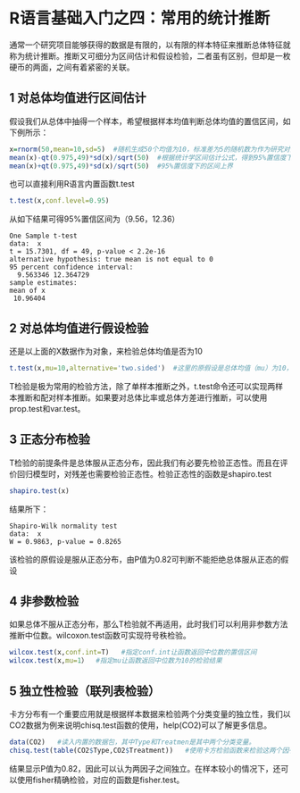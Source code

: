 # R语言基础入门之四：常用的统计推断
通常一个研究项目能够获得的数据是有限的，以有限的样本特征来推断总体特征就称为统计推断。推断又可细分为区间估计和假设检验，二者虽有区别，但却是一枚硬币的两面，之间有着紧密的关联。

## 1 对总体均值进行区间估计
假设我们从总体中抽得一个样本，希望根据样本均值判断总体均值的置信区间，如下例所示：

```r
x=rnorm(50,mean=10,sd=5)  #随机生成50个均值为10，标准差为5的随机数为作为研究对象
mean(x)-qt(0.975,49)*sd(x)/sqrt(50)  #根据统计学区间估计公式，得到95%置信度下的区间下界
mean(x)+qt(0.975,49)*sd(x)/sqrt(50)  #95%置信度下的区间上界
```

也可以直接利用R语言内置函数t.test

```r
t.test(x,conf.level=0.95)
```

从如下结果可得95%置信区间为（9.56，12.36）

    One Sample t-test
    data:  x
    t = 15.7301, df = 49, p-value < 2.2e-16
    alternative hypothesis: true mean is not equal to 0
    95 percent confidence interval:
      9.563346 12.364729
    sample estimates:
    mean of x
     10.96404 

## 2 对总体均值进行假设检验
还是以上面的X数据作为对象，来检验总体均值是否为10

```r
t.test(x,mu=10,alternative='two.sided')  #这里的原假设是总体均值（mu）为10，使用双侧检验，得到P值为0.17，可见P值不够小，不能够拒绝原假设。
```

T检验是极为常用的检验方法，除了单样本推断之外，t.test命令还可以实现两样本推断和配对样本推断。如果要对总体比率或总体方差进行推断，可以使用prop.test和var.test。

## 3 正态分布检验
T检验的前提条件是总体服从正态分布，因此我们有必要先检验正态性。而且在评价回归模型时，对残差也需要检验正态性。检验正态性的函数是shapiro.test

```r
shapiro.test(x)
```

结果所下：

    Shapiro-Wilk normality test
    data:  x
    W = 0.9863, p-value = 0.8265

该检验的原假设是服从正态分布，由P值为0.82可判断不能拒绝总体服从正态的假设

## 4 非参数检验
如果总体不服从正态分布，那么T检验就不再适用，此时我们可以利用非参数方法推断中位数。wilcoxon.test函数可实现符号秩检验。

```r
wilcox.test(x,conf.int=T)   #指定conf.int让函数返回中位数的置信区间
wilcox.test(x,mu=1）  #指定mu让函数返回中位数为10的检验结果
```
    
## 5 独立性检验（联列表检验）
卡方分布有一个重要应用就是根据样本数据来检验两个分类变量的独立性，我们以CO2数据为例来说明chisq.test函数的使用，help(CO2)可以了解更多信息。

```r
data(CO2)   #读入内置的数据包，其中Type和Treatmen是其中两个分类变量。
chisq.test(table(CO2$Type,CO2$Treatment))   #使用卡方检验函数来检验这两个因子之间是否独立
```

结果显示P值为0.82，因此可以认为两因子之间独立。在样本较小的情况下，还可以使用fisher精确检验，对应的函数是fisher.test。 